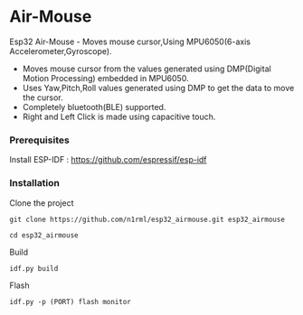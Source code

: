 # Air-Mouse

Esp32 Air-Mouse - Moves mouse cursor,Using MPU6050(6-axis Accelerometer,Gyroscope).
* Moves mouse cursor from the values generated using DMP(Digital Motion Processing) embedded in MPU6050.
* Uses Yaw,Pitch,Roll values generated using DMP to get the data to move the cursor.
* Completely bluetooth(BLE) supported.
* Right and Left Click is made using capacitive touch.


### Prerequisites
Install ESP-IDF : https://github.com/espressif/esp-idf

### Installation
Clone the project
```
git clone https://github.com/n1rml/esp32_airmouse.git esp32_airmouse

cd esp32_airmouse
```
Build
```
idf.py build
```
Flash
```
idf.py -p (PORT) flash monitor

```
